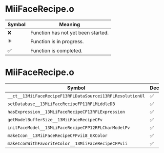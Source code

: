 # MiiFaceRecipe.o
| Symbol | Meaning 
| ------------- | ------------- 
| :x: | Function has not yet been started. 
| :eight_pointed_black_star: | Function is in progress. 
| :white_check_mark: | Function is completed. 


# MiiFaceRecipe.o
| Symbol | Decompiled? |
| ------------- | ------------- |
| `__ct__13MiiFaceRecipeF13RFLDataSourcei13RFLResolutionUl` | :white_check_mark: |
| `setDatabase__13MiiFaceRecipeFP11RFLMiddleDB` | :white_check_mark: |
| `hasExpression__13MiiFaceRecipeCF13RFLExpression` | :white_check_mark: |
| `getModelBufferSize__13MiiFaceRecipeCFv` | :white_check_mark: |
| `initFaceModel__13MiiFaceRecipeCFP12RFLCharModelPv` | :white_check_mark: |
| `makeIcon__13MiiFaceRecipeCFPvii8_GXColor` | :white_check_mark: |
| `makeIconWithFavoriteColor__13MiiFaceRecipeCFPvii` | :white_check_mark: |
